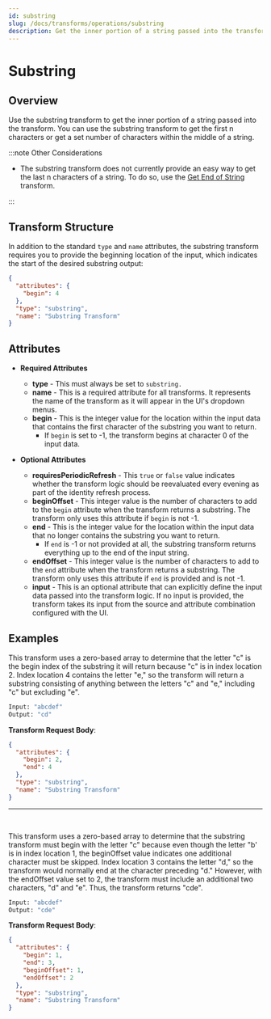 ```yaml
---
id: substring
slug: /docs/transforms/operations/substring
description: Get the inner portion of a string passed into the transform.
---
```

# Substring

## Overview

Use the substring transform to get the inner portion of a string passed into the transform. You can use the substring transform to get the first n characters or get a set number of characters within the middle of a string.

:::note Other Considerations

- The substring transform does not currently provide an easy way to get the last n characters of a string. To do so, use the [Get End of String](./get-end-of-string.md) transform.

:::

## Transform Structure

In addition to the standard `type` and `name` attributes, the substring transform requires you to provide the beginning location of the input, which indicates the start of the desired substring output:

```json
{
  "attributes": {
    "begin": 4
  },
  "type": "substring",
  "name": "Substring Transform"
}
```

## Attributes

- **Required Attributes**
  - **type** - This must always be set to `substring.`
  - **name** - This is a required attribute for all transforms. It represents the name of the transform as it will appear in the UI's dropdown menus.
  - **begin** - This is the integer value for the location within the input data that contains the first character of the substring you want to return.
    - If `begin` is set to -1, the transform begins at character 0 of the input data.

- **Optional Attributes**
  - **requiresPeriodicRefresh** - This `true` or `false` value indicates whether the transform logic should be reevaluated every evening as part of the identity refresh process.
  - **beginOffset** - This integer value is the number of characters to add to the `begin` attribute when the transform returns a substring. The transform only uses this attribute if `begin` is not -1.
  - **end** - This is the integer value for the location within the input data that no longer contains the substring you want to return.
    - If `end` is -1 or not provided at all, the substring transform returns everything up to the end of the input string.
  - **endOffset** - This integer value is the number of characters to add to the `end` attribute when the transform returns a substring. The transform only uses this attribute if `end` is provided and is not -1.
  - **input** - This is an optional attribute that can explicitly define the input data passed into the transform logic. If no input is provided, the transform takes its input from the source and attribute combination configured with the UI.

## Examples

This transform uses a zero-based array to determine that the letter "c" is the begin index of the substring it will return because "c" is in index location 2. Index location 4 contains the letter "e," so the transform will return a substring consisting of anything between the letters "c" and "e," including "c" but excluding "e".

```bash
Input: "abcdef"
Output: "cd"
```

**Transform Request Body**:

```json
{
  "attributes": {
    "begin": 2,
    "end": 4
  },
  "type": "substring",
  "name": "Substring Transform"
}
```

---

<p>&nbsp;</p>

This transform uses a zero-based array to determine that the substring transform must begin with the letter "c" because even though the letter "b' is in index location 1, the beginOffset value indicates one additional character must be skipped. Index location 3 contains the letter "d," so the transform would normally end at the character preceding "d." However, with the endOffset value set to 2, the transform must include an additional two characters, "d" and "e". Thus, the transform returns "cde".

```bash
Input: "abcdef"
Output: "cde"
```

**Transform Request Body**:

```json
{
  "attributes": {
    "begin": 1,
    "end": 3,
    "beginOffset": 1,
    "endOffset": 2
  },
  "type": "substring",
  "name": "Substring Transform"
}
```
